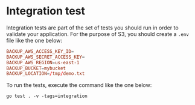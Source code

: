 # Integration test

Integration tests are part of the set of tests you should run in order to
validate your application. For the purpose of S3, you should create a `.env`
file like the one below:

```conf
BACKUP_AWS_ACCESS_KEY_ID=
BACKUP_AWS_SECRET_ACCESS_KEY=
BACKUP_AWS_REGION=us-east-1
BACKUP_BUCKET=mybucket
BACKUP_LOCATION=/tmp/demo.txt
```

To run the tests, execute the command like the one below:

```shell
go test . -v -tags=integration
```